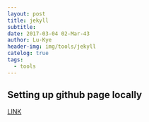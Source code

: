 ```yaml
---
layout: post
title: jekyll
subtitle: 
date: 2017-03-04 02-Mar-43
author: Lu-Kye
header-img: img/tools/jekyll
catelog: true
tags: 
  - tools
---
```

## Setting up github page locally
[LINK](https://help.github.com/articles/setting-up-your-github-pages-site-locally-with-jekyll/)

